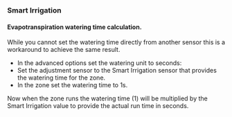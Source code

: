 ### Smart Irrigation 

#### Evapotranspiration watering time calculation.

While you cannot set the watering time directly from another sensor this is a workaround to achieve the same result.

- In the advanced options set the watering unit to seconds:
- Set the adjustment sensor to the Smart Irrigation sensor that provides the watering time for the zone.
- In the zone set the watering time to 1s.

Now when the zone runs the watering time (1) will be multiplied by the Smart Irrigation value to provide the actual run time in seconds.
